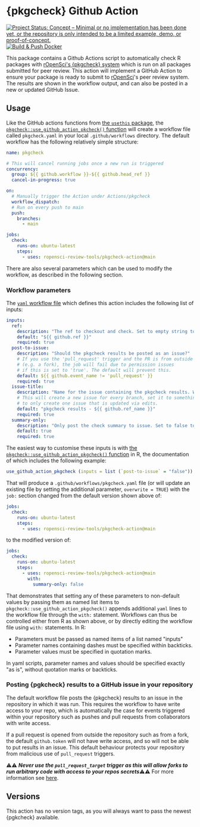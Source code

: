 # {pkgcheck} Github Action
<!-- badges: start -->
[![Project Status: Concept – Minimal or no implementation has been done yet, or the repository is only intended to be a limited example, demo, or proof-of-concept.](https://www.repostatus.org/badges/latest/concept.svg)](https://www.repostatus.org/#concept)
[![Build & Push Docker](https://github.com/ropensci-review-tools/pkgcheck-action/actions/workflows/publish.yaml/badge.svg)](https://github.com/ropensci-review-tools/pkgcheck-action/actions/workflows/publish.yaml)
<!-- badges: end -->

This package contains a Github Actions script to automatically check R packages with [rOpenSci's {pkgcheck} system](https://docs.ropensci.org/pkgcheck/) which is run on all packages submitted for peer review.
This action will implement a GitHub Action to ensure your package is ready  to submit to [rOpenSci](https://ropensci.org/)'s peer review system. 
The results are shown in the workflow output, and can also be posted in a new or updated GitHub Issue.

## Usage

Like the GitHub actions functions from [the `usethis` package](https://usethis.r-lib.org/reference/index.html#git-and-github), the [`pkgcheck::use_github_action_pkcheck()` function](https://docs.ropensci.org/pkgcheck/reference/use_github_action_pkgcheck.html) will create a workflow file called `pkgcheck.yaml` in your local `.github/workflows` directory.
The default workflow has the following relatively simple structure:

```yaml
name: pkgcheck

# This will cancel running jobs once a new run is triggered
concurrency:
  group: ${{ github.workflow }}-${{ github.head_ref }}
  cancel-in-progress: true

on:
  # Manually trigger the Action under Actions/pkgcheck
  workflow_dispatch:
  # Run on every push to main
  push:
    branches:
      - main

jobs:
  check:
    runs-on: ubuntu-latest
    steps:
      - uses: ropensci-review-tools/pkgcheck-action@main
```

There are also several parameters which can be used to modify the workflow, as described in the following section.

### Workflow parameters

The [`yaml` workflow
file](https://github.com/ropensci-review-tools/pkgcheck-action/blob/main/action.yaml)
which defines this action includes the following list of inputs:

```yaml
inputs:
  ref:
    description: "The ref to checkout and check. Set to empty string to skip checkout."
    default: "${{ github.ref }}"
    required: true
  post-to-issue:
    description: "Should the pkgcheck results be posted as an issue?"
    # If you use the 'pull_request' trigger and the PR is from outside the repo
    # (e.g. a fork), the job will fail due to permission issues
    # if this is set to 'true'. The default will prevent this.
    default: ${{ github.event_name != 'pull_request' }}
    required: true
  issue-title:
    description: "Name for the issue containing the pkgcheck results. Will be created or updated."
    # This will create a new issue for every branch, set it to something fixed 
    # to only create one issue that is updated via edits. 
    default: "pkgcheck results - ${{ github.ref_name }}"
    required: true
  summary-only:
    description: "Only post the check summary to issue. Set to false to get the full results in the issue."
    default: true
    required: true
```

The easiest way to customise these inputs is with [the `pkgcheck::use_github_action_pkgcheck()` function](https://docs.ropensci.org/pkgcheck/reference/use_github_action_pkgcheck.html) in R, the documentation of which includes the following example:

``` r
use_github_action_pkgcheck (inputs = list (`post-to-issue` = "false"))
```

That will produce a `.github/workflows/pkgcheck.yaml` file (or will update an existing file by setting the additional parameter, `overwrite = TRUE`) with the `job:` section changed from the default version shown above of:

```yaml
jobs: 
  check:
    runs-on: ubuntu-latest
    steps:
      - uses: ropensci-review-tools/pkgcheck-action@main
```

to the modified version of:

```yaml
jobs: 
  check:
    runs-on: ubuntu-latest
    steps:
      - uses: ropensci-review-tools/pkgcheck-action@main
        with:
          summary-only: false
```

That demonstrates that setting any of these parameters to non-default values by passing them as named list items to `pkgcheck::use_github_action_pkgcheck()` appends additional `yaml` lines to the workflow file through the `with:` statement.
Workflows can thus be controlled either from R as shown above, or by directly editing the workflow file using `with:` statements.
In R:

- Parameters must be passed as named items of a list named "inputs"
- Parameter names containing dashes must be specified within backticks.
- Parameter values must be specified in quotation marks.

In yaml scripts, parameter names and values should be specified exactly "as is", without quotation marks or backticks.

### Posting {pgkcheck} results to a GitHub issue in your repository

The default workflow file posts the {pkgcheck} results to an issue in the repository in which it was run. This requires the workflow to have write access to your repo, which is automatically the case for events triggered within your repository such as pushes and pull requests from collaborators with write access.

If a pull request is opened from outside the repository such as from a fork, the default `github.token` will not have write access, and so will not be able to put results in an issue.
This default behaviour protects your repository from malicious use of `pull_request` triggers.

:warning::warning: ***Never use the `pull_request_target` trigger as this will allow forks to run arbitrary code with access to your repos secrets***:warning::warning: For more information see [here](https://securitylab.github.com/research/github-actions-preventing-pwn-requests/).

## Versions

This action has no version tags, as you will always want to pass the newest {pgkcheck} available.
